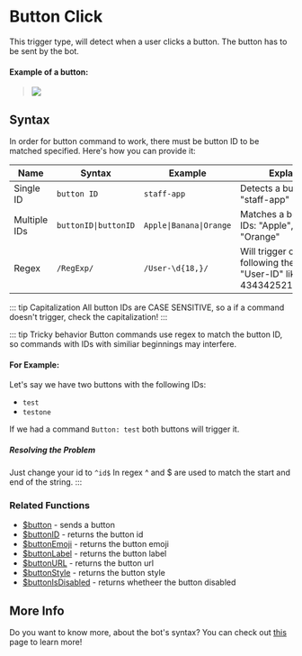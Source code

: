 # Button Click

This trigger type, will detect when a user clicks a button. 
The button has to be sent by the bot.

#### Example of a button:
> ![](https://media.discordapp.net/attachments/772051120368910371/880527140817367070/first-button.gif)



## Syntax
In order for button command to work, there must be button ID to be matched specified. Here's how you can provide it:

| Name | Syntax | Example | Explanation |
| --- | --- | --- | --- |
| Single ID | `button ID` | `staff-app` | Detects a button with "staff-app" ID |
| Multiple IDs | `buttonID\|buttonID` | `Apple\|Banana\|Orange` | Matches a buttons with IDs: "Apple", "Banana", or "Orange" |
| Regex | `/RegExp/` | `/User-\d{18,}/` | Will trigger on any following the pattern "User-ID" like "User-434342521997492224" |


::: tip Capitalization
All button IDs are CASE SENSITIVE, so a if a command doesn't trigger, check the capitalization!
:::

::: tip Tricky behavior
Button commands use regex to match the button ID, so commands with IDs with similiar beginnings may interfere.

#### For Example:
Let's say we have two buttons with the following IDs:

* `test`
* `testone`

If we had a command `Button: test` both buttons will trigger it.

##### Resolving the Problem
Just change your id to `^id$`
In regex ^ and $ are used to match the start and end of the string.
:::

### Related Functions
* [$button](../Text/Components/button.md) - sends a button
* [$buttonID](../Text/Components/button.md) - returns the button id
* [$buttonEmoji](../Text/Components/buttonEmoji.md) - returns the button emoji
* [$buttonLabel](../Text/Components/buttonLabel.md) - returns the button label
* [$buttonURL](../Text/Components/buttonURL.md) - returns the button url
* [$buttonStyle](../Text/Components/buttonStyle.md) - returns the button style
* [$buttonIsDisabled](../Text/Components/buttonIsDisabled.md) - returns whetheer the button disabled

## More Info

Do you want to know more, about the bot's syntax? You can check out [this](../Other/syntax.md) page to learn more!
